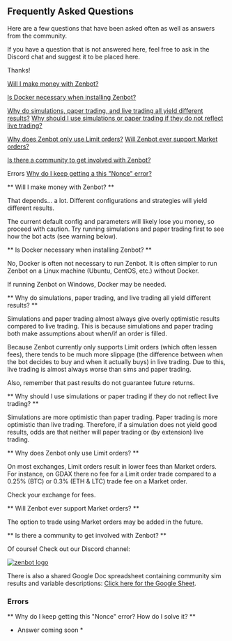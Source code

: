 ## Frequently Asked Questions

Here are a few questions that have been asked often as well as answers from the community.

If you have a question that is not answered here, feel free to ask in the Discord chat and suggest it to be placed here.

Thanks!

[Will I make money with Zenbot?](#money)

[Is Docker necessary when installing Zenbot?](#docker)

[Why do simulations, paper trading, and live trading all yield different results?](#sim-live-differences)
[Why should I use simulations or paper trading if they do not reflect live trading?](#why-sim)

[Why does Zenbot only use Limit orders?](#limit)
[Will Zenbot ever support Market orders?](#market-orders)

[Is there a community to get involved with Zenbot?](#community)

Errors
[Why do I keep getting a this "Nonce" error?](#error-1)


** Will I make money with Zenbot? ** <a name="money"></a>

That depends… a lot. Different configurations and strategies will yield different results.

The current default config and parameters will likely lose you money, so proceed with caution. Try running simulations and paper trading first to see how the bot acts (see warning below).



** Is Docker necessary when installing Zenbot? ** <a name="docker"></a>

No, Docker is often not necessary to run Zenbot. It is often simpler to run Zenbot on a Linux machine (Ubuntu, CentOS, etc.) without Docker.

If running Zenbot on Windows, Docker may be needed.



** Why do simulations, paper trading, and live trading all yield different results? ** <a name="sim-live-differences"></a>

Simulations and paper trading almost always give overly optimistic results compared to live trading. This is because simulations and paper trading both make assumptions about when/if an order is filled.

Because Zenbot currently only supports Limit orders (which often lessen fees), there tends to be much more slippage (the difference between when the bot decides to buy and when it actually buys) in live trading. Due to this, live trading is almost always worse than sims and paper trading.

Also, remember that past results do not guarantee future returns.


** Why should I use simulations or paper trading if they do not reflect live trading? ** <a name="why-sim"></a>

Simulations are more optimistic than paper trading.
Paper trading is more optimistic than live trading.
Therefore, if a simulation does not yield good results, odds are that neither will paper trading or (by extension) live trading.



** Why does Zenbot only use Limit orders? ** <a name="limit"></a>

On most exchanges, Limit orders result in lower fees than Market orders. For instance, on GDAX there no fee for a Limit order trade compared to a 0.25% (BTC) or 0.3% (ETH & LTC) trade fee on a Market order.

Check your exchange for fees.



** Will Zenbot ever support Market orders? ** <a name="market-orders"></a>

The option to trade using Market orders may be added in the future.



** Is there a community to get involved with Zenbot? ** <a name="community"></a>

Of course! Check out our Discord channel: 

[![zenbot logo](https://rawgit.com/carlos8f/zenbot/master/assets/discord.png)](https://discord.gg/ZdAd2gP)

There is also a shared Google Doc spreadsheet containing community sim results and variable descriptions:
[Click here for the Google Sheet](https://docs.google.com/spreadsheets/d/1WjFKRUY4KpkdIJiA3RVvKqiyNkMe9xtgLSfYESFXk1g/edit#gid=70204991).

### Errors

** Why do I keep getting this "Nonce" error? How do I solve it? ** <a name="error-1"></a>

* Answer coming soon *